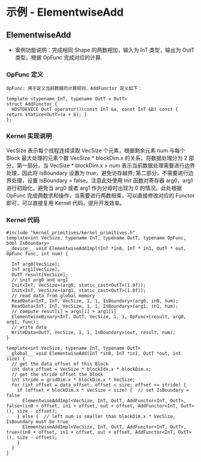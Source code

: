 # 示例 - ElementwiseAdd
## ElementwiseAdd
+ 案例功能说明：完成相同 Shape 的两数相加，输入为 InT 类型，输出为 OutT 类型，根据 OpFunc 完成对应的计算.

### OpFunc 定义

```
OpFunc: 用于定义当前数据的计算规则，AddFunctor 定义如下：

template <typename InT, typename OutT = OutT>
struct AddFunctor {
  HOSTDEVICE OutT operator()(const InT &a, const InT &b) const { return statice<OutT>(a + b); }
};

```
### Kernel 实现说明

VecSize 表示每个线程连续读取 VecSize 个元素，根据剩余元素 num 与每个 Block 最大处理的元素个数 VecSize * blockDim.x 的关系，将数据处理分为 2 部分，第一部分，当 VecSize * blockDim.x > num 表示当前数据处理需要进行边界处理，因此将 IsBoundary 设置为 true，避免访存越界; 第二部分，不需要进行边界处理，设置 IsBoundary = false。注意此处使用 Init 函数对寄存器 arg0，arg1 进行初始化，避免当 arg0 或者 arg1 作为分母时出现为 0 的情况。此处根据 OpFunc 完成两数求和操作，当需要进行两数相乘，可以直接修改对应的 Functor 即可，可以直接复用 Kernel 代码，提升开发效率。

### Kernel 代码

```
#include "kernel_primitives/kernel_primitives.h"
template<int VecSize, typename InT, typename OutT, typename OpFunc, bool IsBoundary>
__device__ void ElementwiseAddImpl(InT *in0, InT * in1, OutT * out, OpFunc func, int num) {

  InT arg0[VecSize];
  InT arg1[VecSize];
  OutT result[VecSize];
  // init arg0 and arg1
  Init<InT, VecSize>(arg0, static_cast<OutT>(1.0f));
  Init<InT, VecSize>(arg1, static_cast<OutT>(1.0f));
  // read data from global memory
  ReadData<InT, InT, VecSize, 1, 1, IsBoundary>(arg0, in0, num);
  ReadData<InT, InT, VecSize, 1, 1, IsBoundary>(arg1, in1, num);
  // compute resut[i] = args[i] + arg1[i]
  ElementwiseBinary<InT, OutT, VecSize, 1, 1, OpFunc>(result, arg0, arg1, func);
  // write data
  WriteData<OutT, VecSize, 1, 1, IsBoundary>(out, result, num);
}

template<int VecSize, typename InT, typename OutT>
__global__ void ElementwiseAdd(InT *in0, InT *in1, OutT *out, int size) {
  // get the data offset of this Block
  int data_offset = VecSize * blockIdx.x * blockDim.x;
  // get the stride offset the block
  int stride = gridDim.x * blockDim.x * VecSize;
  for (int offset = data_offset; offset < size; offset += stride) {
    if (offset + blockDim.x * VecSize < size) {  // set IsBoundary = false
      ElementwiseAddImpl<VecSize, InT, OutT, AddFunctor<InT, OutT>, false>(in0 + offset, in1 + offset, out + offset, AddFunctor<InT, OutT>(), size - offset);
    } else {  // left num is smaller than blockDim.x * VecSize, IsBoundary must be true
      ElementwiseAddImpl<VecSize, InT, OutT, AddFunctor<InT, OutT>, true>(in0 + offset, in1 + offset, out + offset, AddFunctor<InT, OutT>(), size - offset);
    }
  }
}

```
